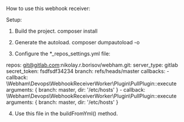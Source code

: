 How to use this webhook receiver:

Setup:

1. Build the project.
composer install

2. Generate the autoload.
composer dumpautoload -o

3. Configure the *_repos_settings.yml file:

repos:
    git@gitlab.com:nikolay.r.borisov/webham.git:
        server_type: gitlab
        secret_token: fsdfsdf34234
        branch: refs/heads/master
        callbacks:
          -
            callback: \Webham\Devops\WebhookReceiverWorker\Plugin\PullPlugin::execute
            arguments: { branch: master, dir: '/etc/hosts' }
          -
            callback: \Webham\Devops\WebhookReceiverWorker\Plugin\PullPlugin::execute
            arguments: { branch: master, dir: '/etc/hosts' }


4. Use this file in the buildFromYml() method.

